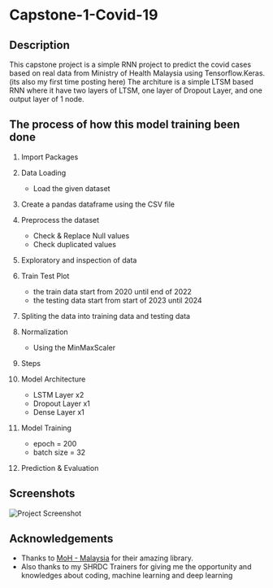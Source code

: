 # Capstone-1-Covid-19

## Description
This capstone project is a simple RNN project to predict the covid cases based on real data from Ministry of Health Malaysia using Tensorflow.Keras. (its also my first time posting here)
The architure is a simple LTSM based RNN where it have two layers of LTSM, one layer of Dropout Layer, and one output layer of 1 node.

## The process of how this model training been done

1. Import Packages
2. Data Loading
   - Load the given dataset
     
4. Create a pandas dataframe using the CSV file
5. Preprocess the dataset
   - Check & Replace Null values
   - Check duplicated values
     
7. Exploratory and inspection of data
8. Train Test Plot
   - the train data start from 2020 until end of 2022
   - the testing data start from start of 2023 until 2024
     
10. Spliting the data into training data and testing data
11. Normalization
    - Using the MinMaxScaler
      
13. Steps
14. Model Architecture
    - LSTM Layer x2
    - Dropout Layer x1
    - Dense Layer x1
      
16. Model Training
    - epoch = 200
    - batch size = 32
18. Prediction & Evaluation


## Screenshots
![Project Screenshot](path/to/screenshot.png)

## Acknowledgements
- Thanks to [MoH - Malaysia](https://github.com/MoH-Malaysia/covid19-public) for their amazing library.
- Also thanks to my SHRDC Trainers for giving me the opportunity and knowledges about coding, machine learning and deep learning

